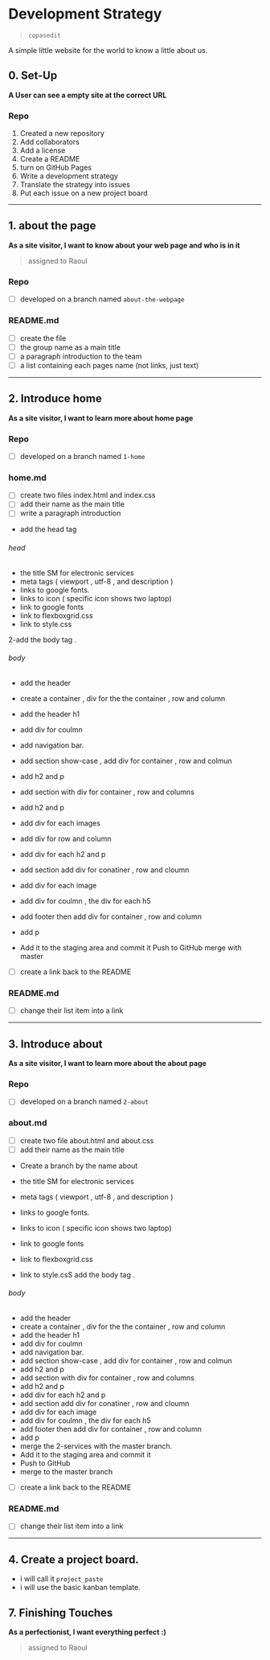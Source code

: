# Development Strategy

> `copasedit`

A simple little website for the world to know a little about us.

## 0. Set-Up

__A User can see a empty site at the correct URL__



### Repo

1. Created a new repository
1. Add collaborators
1. Add a license
1. Create a README
1. turn on GitHub Pages
1. Write a development strategy
1. Translate the strategy into issues
1. Put each issue on a new project board

---

## 1. about the page

__As a site visitor, I want to know about your web page and who is in it__

> assigned to Raoul

### Repo

- [ ] developed on a branch named `about-the-webpage`

### README.md

- [ ] create the file
- [ ] the group name as a main title
- [ ] a paragraph introduction to the team
- [ ] a list containing each pages name (not links, just text)

---

## 2. Introduce home

__As a site visitor, I want to learn more about home page__



### Repo

- [ ] developed on a branch named `1-home`

### home.md

- [ ] create two files index.html and index.css
- [ ] add their name as the main title
- [ ] write a paragraph introduction

 * add the head tag

###### head

* the title SM for electronic services
* meta tags ( viewport , utf-8 , and description )
* links to google fonts.
* links to icon ( specific icon shows two laptop)
* link to google fonts
* link to flexboxgrid.css
* link to style.css

2-add the body tag .

###### body
* add the header

* create a container , div for the the container , row and column
* add the header h1
* add div for coulmn
* add navigation bar.
* add section show-case , add div for container , row and colmun
* add h2 and p
* add section with div for container , row and columns
* add h2 and p
* add div for each images
* add div for row and column
* add div for each h2 and p
* add section add div for conatiner , row and cloumn
* add div for each image
* add div for coulmn , the div for each h5
* add footer then add div for container , row and column
* add p
* Add it to the staging area and commit it
Push to GitHub
merge with master
- [ ] create a link back to the README

### README.md

- [ ] change their list item into a link

---

## 3. Introduce about

__As a site visitor, I want to learn more about the about page__



### Repo

- [ ] developed on a branch named `2-about`

### about.md

- [ ] create two file about.html and about.css
- [ ] add their name as the main title
* Create a branch by the name about

* the title SM for electronic services
* meta tags ( viewport , utf-8 , and description )
* links to google fonts.
* links to icon ( specific icon shows two laptop)
* link to google fonts
* link to flexboxgrid.css
* link to style.csS
add the body tag .

###### body

* add the header
* create a container , div for the the container , row and column
* add the header h1
* add div for coulmn
* add navigation bar.
* add section show-case , add div for container , row and colmun
* add h2 and p
* add section with div for container , row and columns
* add h2 and p
* add div for each h2 and p
* add section add div for conatiner , row and cloumn
* add div for each image
* add div for coulmn , the div for each h5
* add footer then add div for container , row and column
* add p
* merge the 2-services with the master branch.
* Add it to the staging area and commit it
* Push to GitHub
* merge to the master branch
- [ ] create a link back to the README

### README.md

- [ ] change their list item into a link

---
## 4. Create a project board.
* i will call it  `project_paste` 
* i will use the basic kanban template.

## 7. Finishing Touches

__As a perfectionist, I want everything perfect :)__

> assigned to Raoul
